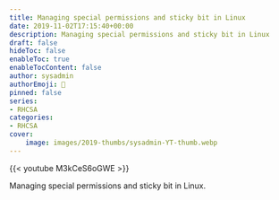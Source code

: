 ```yaml
---
title: Managing special permissions and sticky bit in Linux
date: 2019-11-02T17:15:40+00:00
description: Managing special permissions and sticky bit in Linux
draft: false
hideToc: false
enableToc: true
enableTocContent: false
author: sysadmin
authorEmoji: 🐧
pinned: false
series:
- RHCSA
categories:
- RHCSA
cover:
    image: images/2019-thumbs/sysadmin-YT-thumb.webp
---
```

{{< youtube M3kCeS6oGWE >}}
<figcaption>Managing special permissions and sticky bit in Linux.</figcaption>